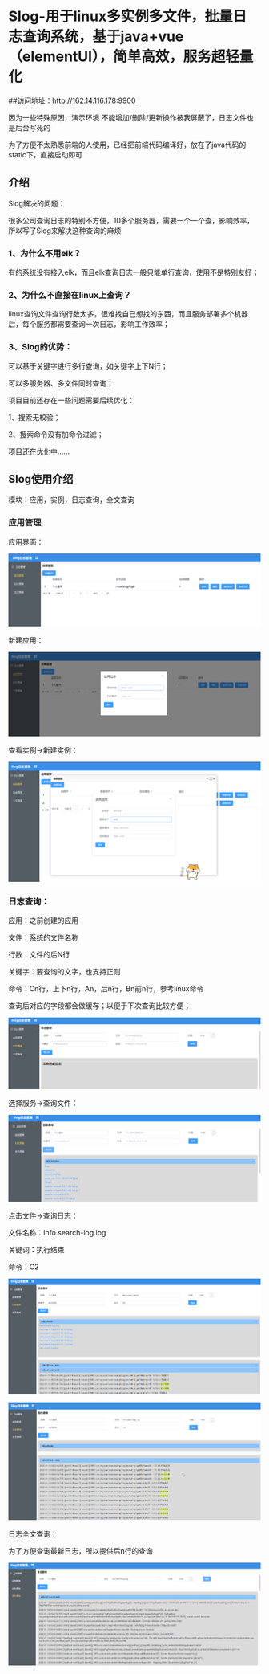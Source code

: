 # Slog-用于linux多实例多文件，批量日志查询系统，基于java+vue（elementUI），简单高效，服务超轻量化

##访问地址：http://162.14.116.178:9900

因为一些特殊原因，演示环境 不能增加/删除/更新操作被我屏蔽了，日志文件也是后台写死的

为了方便不太熟悉前端的人使用，已经把前端代码编译好，放在了java代码的static下，直接启动即可
## 介绍
Slog解决的问题：

很多公司查询日志的特别不方便，10多个服务器，需要一个一个查，影响效率，所以写了Slog来解决这种查询的麻烦

### 1、为什么不用elk？

有的系统没有接入elk，而且elk查询日志一般只能单行查询，使用不是特别友好；

### 2、为什么不直接在linux上查询？

linux查询文件查询行数太多，很难找自己想找的东西，而且服务部署多个机器后，每个服务都需要查询一次日志，影响工作效率；

### 3、Slog的优势：

可以基于关键字进行多行查询，如关键字上下N行；

可以多服务器、多文件同时查询；


项目目前还存在一些问题需要后续优化：

1、搜索无校验；

2、搜索命令没有加命令过滤；

项目还在优化中......

## Slog使用介绍

模块：应用，实例，日志查询，全文查询
### 应用管理

应用界面：

![image-20211227213638969](README.assets/image-20211227213638969.png)

新建应用：

![image-20211227213705501](README.assets/image-20211227213705501.png)

查看实例->新建实例：

![image-20211227213754440](README.assets/image-20211227213754440.png)

### 日志查询：

应用：之前创建的应用

文件：系统的文件名称

行数：文件的后N行

关键字：要查询的文字，也支持正则

命令：Cn行，上下n行，An，后n行，Bn前n行，参考linux命令

查询后对应的字段都会做缓存；以便于下次查询比较方便；

![image-20211227213922298](README.assets/image-20211227213922298.png)

选择服务->查询文件：

![image-20211227214055143](README.assets/image-20211227214055143.png)

点击文件->查询日志：

文件名称：info.search-log.log

关键词：执行结束

命令：C2

![image-20211227214217599](README.assets/image-20211227214217599.jpg)

![image-20211227214125935](README.assets/image-20211227214125935.jpg)

日志全文查询：

为了方便查询最新日志，所以提供后n行的查询

![image-20211227214217590](README.assets/image-20211227214217590.jpg)

